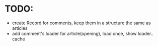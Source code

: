 # TODO:

- create Record for comments, keep them in a structure the same as articles
- add comment's loader for article(opening), load once, show loader.. cache
